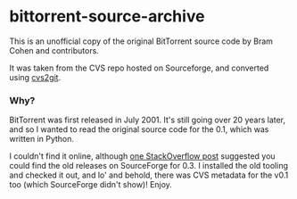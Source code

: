 bittorrent-source-archive
=========================

This is an unofficial copy of the original BitTorrent source code by Bram Cohen and contributors.

It was taken from the CVS repo hosted on Sourceforge, and converted using [cvs2git](https://www.mcs.anl.gov/~jacob/cvs2svn/cvs2git.html#usage).

### Why?

BitTorrent was first released in July 2001. It's still going over 20 years later, and so I wanted to read the original source code for the 0.1, which was written in Python.

I couldn't find it online, although [one StackOverflow post](https://stackoverflow.com/questions/4318969/where-to-find-bittorrent-source-code) suggested you could find the old releases on SourceForge for 0.3. I installed the 
old tooling and checked it out, and lo' and behold, there was CVS metadata for the v0.1 too (which SourceForge didn't show)! Enjoy.

